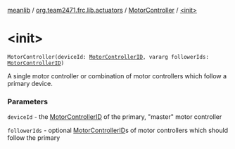 [meanlib](../../index.md) / [org.team2471.frc.lib.actuators](../index.md) / [MotorController](index.md) / [&lt;init&gt;](./-init-.md)

# &lt;init&gt;

`MotorController(deviceId: `[`MotorControllerID`](../-motor-controller-i-d.md)`, vararg followerIds: `[`MotorControllerID`](../-motor-controller-i-d.md)`)`

A single motor controller or combination of motor controllers which follow a primary device.

### Parameters

`deviceId` - the [MotorControllerID](../-motor-controller-i-d.md) of the primary, "master" motor controller

`followerIds` - optional [MotorControllerID](../-motor-controller-i-d.md)s of motor controllers which should follow the primary